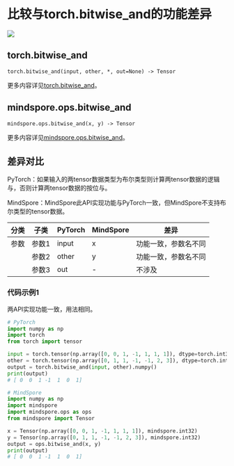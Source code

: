 # 比较与torch.bitwise_and的功能差异

<a href="https://gitee.com/mindspore/docs/blob/r2.0.0-alpha/docs/mindspore/source_zh_cn/note/api_mapping/pytorch_diff/bitwise_and.md" target="_blank"><img src="https://mindspore-website.obs.cn-north-4.myhuaweicloud.com/website-images/master/resource/_static/logo_source.png"></a>

## torch.bitwise_and

```text
torch.bitwise_and(input, other, *, out=None) -> Tensor
```

更多内容详见[torch.bitwise_and](https://pytorch.org/docs/1.8.1/generated/torch.bitwise_and.html)。

## mindspore.ops.bitwise_and

```text
mindspore.ops.bitwise_and(x, y) -> Tensor
```

更多内容详见[mindspore.ops.bitwise_and](https://mindspore.cn/docs/zh-CN/r2.0.0-alpha/api_python/ops/mindspore.ops.bitwise_and.html)。

## 差异对比

PyTorch：如果输入的两tensor数据类型为布尔类型则计算两tensor数据的逻辑与，否则计算两tensor数据的按位与。

MindSpore：MindSpore此API实现功能与PyTorch一致，但MindSpore不支持布尔类型的tensor数据。

| 分类 | 子类  | PyTorch | MindSpore | 差异                 |
| ---- | ----- | ------- | --------- | -------------------- |
| 参数 | 参数1 | input   | x         | 功能一致，参数名不同 |
|      | 参数2 | other   | y         | 功能一致，参数名不同 |
|      | 参数3 | out     | -         | 不涉及               |

### 代码示例1

两API实现功能一致，用法相同。

```python
# PyTorch
import numpy as np
import torch
from torch import tensor

input = torch.tensor(np.array([0, 0, 1, -1, 1, 1, 1]), dtype=torch.int32)
other = torch.tensor(np.array([0, 1, 1, -1, -1, 2, 3]), dtype=torch.int32)
output = torch.bitwise_and(input, other).numpy()
print(output)
# [ 0  0  1 -1  1  0  1]

# MindSpore
import numpy as np
import mindspore
import mindspore.ops as ops
from mindspore import Tensor

x = Tensor(np.array([0, 0, 1, -1, 1, 1, 1]), mindspore.int32)
y = Tensor(np.array([0, 1, 1, -1, -1, 2, 3]), mindspore.int32)
output = ops.bitwise_and(x, y)
print(output)
# [ 0  0  1 -1  1  0  1]
```


